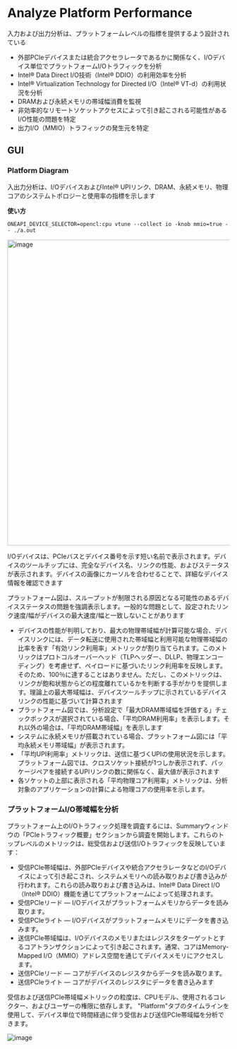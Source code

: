 # Analyze Platform Performance
入力および出力分析は、プラットフォームレベルの指標を提供するよう設計されている
- 外部PCIeデバイスまたは統合アクセラレータであるかに関係なく、I/Oデバイス単位でプラットフォームI/Oトラフィックを分析
- Intel® Data Direct I/O技術（Intel® DDIO）の利用効率を分析
- Intel® Virtualization Technology for Directed I/O（Intel® VT-d）の利用状況を分析
- DRAMおよび永続メモリの帯域幅消費を監視
- 非効率的なリモートソケットアクセスによって引き起こされる可能性があるI/O性能の問題を特定
- 出力I/O（MMIO）トラフィックの発生元を特定


## GUI

### Platform Diagram 
入出力分析は、I/OデバイスおよびIntel® UPIリンク、DRAM、永続メモリ、物理コアのシステムトポロジーと使用率の指標を示します

**使い方**
```
ONEAPI_DEVICE_SELECTOR=opencl:cpu vtune --collect io -knob mmio=true -- ./a.out
```

<img width="693" alt="image" src="https://github.com/user-attachments/assets/ffde4be7-d542-4e37-ac43-160f71997690" />


I/Oデバイスは、PCIeバスとデバイス番号を示す短い名前で表示されます。デバイスのツールチップには、完全なデバイス名、リンクの性能、およびステータスが表示されます。デバイスの画像にカーソルを合わせることで、詳細なデバイス情報を確認できます

プラットフォーム図は、スループットが制限される原因となる可能性のあるデバイスステータスの問題を強調表示します。一般的な問題として、設定されたリンク速度/幅がデバイスの最大速度/幅と一致しないことがあります

- デバイスの性能が判明しており、最大の物理帯域幅が計算可能な場合、デバイスリンクには、データ転送に使用された帯域幅と利用可能な物理帯域幅の比率を表す「有効リンク利用率」メトリックが割り当てられます。このメトリックはプロトコルオーバーヘッド（TLPヘッダー、DLLP、物理エンコーディング）を考慮せず、ペイロードに基づいたリンク利用率を反映します。そのため、100％に達することはありません。ただし、このメトリックは、リンクが飽和状態からどの程度離れているかを判断する手がかりを提供します。理論上の最大帯域幅は、デバイスツールチップに示されているデバイスリンクの性能に基づいて計算されます
- プラットフォーム図では、分析設定で「最大DRAM帯域幅を評価する」チェックボックスが選択されている場合、「平均DRAM利用率」を表示します。それ以外の場合は、「平均DRAM帯域幅」を表示します
- システムに永続メモリが搭載されている場合、プラットフォーム図には「平均永続メモリ帯域幅」が表示されます。
- 「平均UPI利用率」メトリックは、送信に基づくUPIの使用状況を示します。プラットフォーム図では、クロスソケット接続が1つしか表示されず、パッケージペアを接続するUPIリンクの数に関係なく、最大値が表示されます
- 各ソケットの上部に表示される「平均物理コア利用率」メトリックは、分析対象のアプリケーションの計算による物理コアの使用率を示します。

### プラットフォームI/O帯域幅を分析
プラットフォーム上のI/Oトラフィック処理を調査するには、Summaryウィンドウの「PCIeトラフィック概要」セクションから調査を開始します。これらのトップレベルのメトリックは、総受信および送信I/Oトラフィックを反映しています：
- 受信PCIe帯域幅は、外部PCIeデバイスや統合アクセラレータなどのI/Oデバイスによって引き起こされ、システムメモリへの読み取りおよび書き込みが行われます。これらの読み取りおよび書き込みは、Intel® Data Direct I/O（Intel® DDIO）機能を通じてプラットフォームによって処理されます。
- 受信PCIeリード — I/Oデバイスがプラットフォームメモリからデータを読み取ります。
- 受信PCIeライト — I/Oデバイスがプラットフォームメモリにデータを書き込みます。
- 送信PCIe帯域幅は、I/Oデバイスのメモリまたはレジスタをターゲットとするコアトランザクションによって引き起こされます。通常、コアはMemory-Mapped I/O（MMIO）アドレス空間を通じてデバイスメモリにアクセスします。
- 送信PCIeリード — コアがデバイスのレジスタからデータを読み取ります。
- 送信PCIeライト — コアがデバイスのレジスタにデータを書き込みます

受信および送信PCIe帯域幅メトリックの粒度は、CPUモデル、使用されるコレクター、およびユーザーの権限に依存します。
"Platform"タブのタイムラインを使用して、デバイス単位で時間経過に伴う受信および送信PCIe帯域幅を分析できます。

![image](https://github.com/user-attachments/assets/72e41bf0-77cb-4f91-9e74-6e9ea04f4797)





